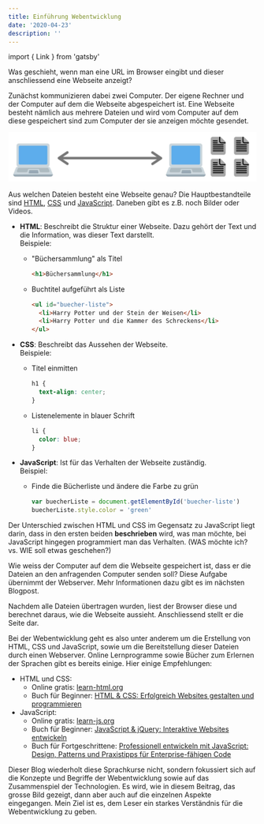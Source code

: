 ```yaml
---
title: Einführung Webentwicklung
date: '2020-04-23'
description: ''
---
```


import { Link } from 'gatsby'

Was geschieht, wenn man eine URL im Browser eingibt und dieser anschliessend eine Webseite anzeigt?

Zunächst kommunizieren dabei zwei Computer. Der eigene Rechner und der Computer auf dem die Webseite abgespeichert ist. Eine Webseite besteht nämlich aus mehrere Dateien und wird vom Computer auf dem diese gespeichert sind zum Computer der sie anzeigen möchte gesendet.

![Browserfenster, welches eine Webseite mit Titel und Bild anzeigt](./computer-communication.jpg)

Aus welchen Dateien besteht eine Webseite genau? Die Hauptbestandteile sind [HTML](https://developer.mozilla.org/de/docs/Web/HTML), [CSS](https://developer.mozilla.org/de/docs/Web/CSS) und [JavaScript](https://developer.mozilla.org/de/docs/Web/JavaScript). Daneben gibt es z.B. noch Bilder oder Videos.

- **HTML**: Beschreibt die Struktur einer Webseite. Dazu gehört der Text und die Information, was dieser Text darstellt.<br />
  Beispiele:

  - "Büchersammlung" als Titel

    ```html
    <h1>Büchersammlung</h1>
    ```

  - Buchtitel aufgeführt als Liste
    ```html
    <ul id="buecher-liste">
      <li>Harry Potter und der Stein der Weisen</li>
      <li>Harry Potter und die Kammer des Schreckens</li>
    </ul>
    ```

- **CSS**: Beschreibt das Aussehen der Webseite.<br />
  Beispiele:

  - Titel einmitten

    ```css
    h1 {
      text-align: center;
    }
    ```

  - Listenelemente in blauer Schrift
    ```css
    li {
      color: blue;
    }
    ```

- **JavaScript**: Ist für das Verhalten der Webseite zuständig.<br />
  Beispiel:

  - Finde die Bücherliste und ändere die Farbe zu grün

    ```js
    var buecherListe = document.getElementById('buecher-liste')
    buecherListe.style.color = 'green'
    ```

Der Unterschied zwischen HTML und CSS im Gegensatz zu JavaScript liegt darin, dass in den ersten beiden **beschrieben** wird, was man möchte, bei JavaScript hingegen programmiert man das Verhalten. (WAS möchte ich? vs. WIE soll etwas geschehen?)

Wie weiss der Computer auf dem die Webseite gespeichert ist, dass er die Dateien an den anfragenden Computer senden soll? Diese Aufgabe übernimmt der Webserver. Mehr Informationen dazu gibt es im <Link to="/de/blog/webserver/">nächsten Blogpost</Link>.

Nachdem alle Dateien übertragen wurden, liest der Browser diese und berechnet daraus, wie die Webseite aussieht. Anschliessend stellt er die Seite dar.

Bei der Webentwicklung geht es also unter anderem um die Erstellung von HTML, CSS und JavaScript, sowie um die Bereitstellung dieser Dateien durch einen Webserver. Online Lernprogramme sowie Bücher zum Erlernen der Sprachen gibt es bereits einige. Hier einige Empfehlungen:

- HTML und CSS:
  - Online gratis: <a href="https://www.learn-html.org/" target="_blank">learn-html.org</a>
  - Buch für Beginner: <a href="https://amzn.to/2W6FX5Y" target="_blank">HTML & CSS: Erfolgreich Websites gestalten und programmieren</a>
- JavaScript:
  - Online gratis: <a href="https://www.learn-js.org/" target="_blank">learn-js.org</a>
  - Buch für Beginner: <a href="https://amzn.to/3aGYo6z" target="_blank">JavaScript & jQuery: Interaktive Websites entwickeln</a>
  - Buch für Fortgeschrittene: <a href="https://amzn.to/3eT0u6J" target="_blank">Professionell entwickeln mit JavaScript: Design, Patterns und Praxistipps für Enterprise-fähigen Code</a>

Dieser Blog wiederholt diese Sprachkurse nicht, sondern fokussiert sich auf die Konzepte und Begriffe der Webentwicklung sowie auf das Zusammenspiel der Technologien. Es wird, wie in diesem Beitrag, das grosse Bild gezeigt, dann aber auch auf die einzelnen Aspekte eingegangen. Mein Ziel ist es, dem Leser ein starkes Verständnis für die Webentwicklung zu geben.
